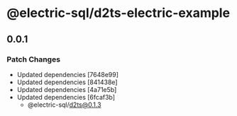 # @electric-sql/d2ts-electric-example

## 0.0.1

### Patch Changes

- Updated dependencies [7648e99]
- Updated dependencies [841438e]
- Updated dependencies [4a71e5b]
- Updated dependencies [6fcaf3b]
  - @electric-sql/d2ts@0.1.3
